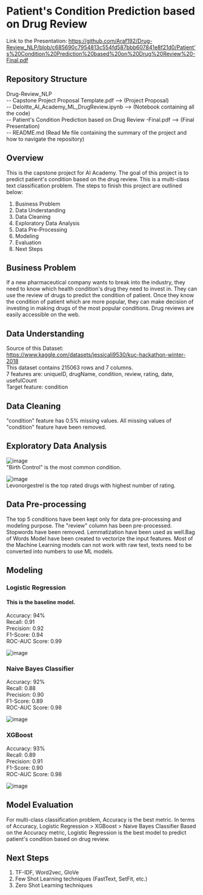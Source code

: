 # Patient's Condition Prediction based on Drug Review

Link to the Presentation: 
https://github.com/Araf192/Drug-Review_NLP/blob/c685690c7954813c554fd587bbb607841e8f21d0/Patient's%20Condition%20Prediction%20based%20on%20Drug%20Review%20-Final.pdf

## Repository Structure
Drug-Review_NLP \
-- Capstone Project Proposal Template.pdf --> (Project Proposal) \
-- Deloitte_AI_Academy_ML_DrugReview.ipynb --> (Notebook containing all the code) \
-- Patient's Condition Prediction based on Drug Review -Final.pdf --> (Final Presentation) \
-- README.md (Read Me file containing the summary of the project and how to navigate the repository)

## Overview
This is the capstone project for AI Academy. The goal of this project is to predict patient's condition based on the drug review.
This is a multi-class text classification problem. The steps to finish this project are outlined below:
1. Business Problem
2. Data Understanding
3. Data Cleaning
4. Exploratory Data Analysis
5. Data Pre-Processing
6. Modeling
7. Evaluation
8. Next Steps

## Business Problem
If a new pharmaceutical company wants to break into the industry, they need to know which health condition's drug they need to invest in. 
They can use the review of drugs to predict the condition of patient. Once they know the condition of patient which are more popular, 
they can make decision of investing in making drugs of the most popular conditions. Drug reviews are easily accessible on the web.

## Data Understanding
Source of this Dataset: https://www.kaggle.com/datasets/jessicali9530/kuc-hackathon-winter-2018 \
This dataset contains 215063 rows and 7 columns. \
7 features are: uniqueID, drugName, condition, review, rating, date, usefulCount \
Target feature: condition

## Data Cleaning
"condition" feature has 0.5% missing values. All missing values of "condition" feature have been removed. 

## Exploratory Data Analysis
![image](https://user-images.githubusercontent.com/115564942/230515357-22b7eceb-822a-4b87-ac51-8991b1c716e3.png) \
"Birth Control" is the most common condition.

![image](https://user-images.githubusercontent.com/115564942/230515384-bf2e27e1-ad7a-463e-8488-4eb8c064f45e.png) \
Levonorgestrel is the top rated drugs with highest number of rating.

## Data Pre-processing
The top 5 conditions have been kept only for data pre-processing and modeling purpose. The "review" column has been pre-processed. Stopwords have been removed. Lemmatization have been used as well.Bag of Words Model have been created to vectorize the input features. Most of the Machine Learning models can not work with raw text, texts need to be converted into numbers to use ML models.

## Modeling
### Logistic Regression
#### This is the baseline model.
Accuracy: 94% \
Recall: 0.91 \
Precision: 0.92 \
F1-Score: 0.94 \
ROC-AUC Score: 0.99

![image](https://user-images.githubusercontent.com/115564942/230516149-ab9016aa-d969-46c8-9cef-08121ea4f577.png)

### Naive Bayes Classifier
Accuracy: 92% \
Recall: 0.88 \
Precision: 0.90 \
F1-Score: 0.89 \
ROC-AUC Score: 0.98 

![image](https://user-images.githubusercontent.com/115564942/230516179-aace6004-7185-496b-957f-3d7e819f25c2.png)

### XGBoost
Accuracy: 93% \
Recall: 0.89 \
Precision: 0.91 \
F1-Score: 0.90 \
ROC-AUC Score: 0.98

![image](https://user-images.githubusercontent.com/115564942/230516200-06ef19cb-2416-4c2a-9095-2996af064a44.png)

## Model Evaluation
For multi-class classification problem, Accuracy is the best metric. In terms of Accuracy, Logistic Regression > XGBoost > Naive Bayes Classifier
Based on the Accuracy metric, Logistic Regression is the best model to predict patient's condition based on drug review. 

## Next Steps
1. TF-IDF,  Word2vec, GloVe 
2. Few Shot Learning techniques (FastText, SetFit, etc.) 
3. Zero Shot Learning techniques
